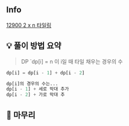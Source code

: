 ## Info
[12900 2 x n 타일링](https://school.programmers.co.kr/learn/courses/30/lessons/12900)

## 💡 풀이 방법 요약
> DP
`dp[i] = n 이 i일 때 타일 채우는 경우의 수
```Python
dp[i] = dp[i - 1] + dp[i - 2]

dp[i]의 경우의 수는...
dp[i - 1] + 세로 막대 추가
dp[i - 2] + 가로 막대 추
````

## 🙂 마무리

